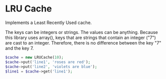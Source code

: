 LRU Cache
============
Implements a Least Recently Used cache.

The keys can be integers or strings. The values can be anything. Because this
library uses array(), keys that are strings that contain an integer ("7") are
cast to an integer. Therefore, there is no difference between the key "7" and the
key 7.

```php
$cache = new LRUCache(10);
$cache->put('line1', 'roses are red');
$cache->put('line2', 'violets are blue');
$line1 = $cache->get('line1');
```